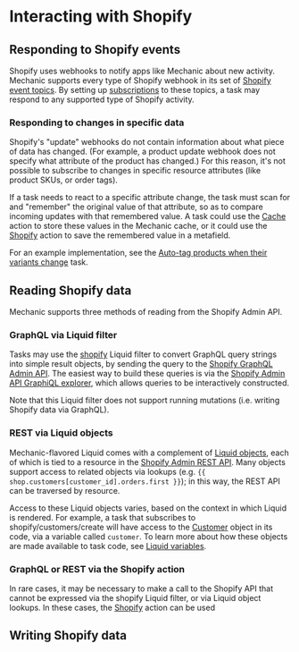 # Interacting with Shopify

## Responding to Shopify events

Shopify uses webhooks to notify apps like Mechanic about new activity. Mechanic supports every type of Shopify webhook in its set of [Shopify event topics](events/event-topic-reference/shopify.md). By setting up [subscriptions](tasks/subscriptions.md) to these topics, a task may respond to any supported type of Shopify activity.

### Responding to changes in specific data

Shopify's "update" webhooks do not contain information about what piece of data has changed. \(For example, a product update webhook does not specify what attribute of the product has changed.\) For this reason, it's not possible to subscribe to changes in specific resource attributes \(like product SKUs, or order tags\).

If a task needs to react to a specific attribute change, the task must scan for and "remember" the original value of that attribute, so as to compare incoming updates with that remembered value. A task could use the [Cache](actions/action-types/cache.md) action to store these values in the Mechanic cache, or it could use the [Shopify](actions/action-types/shopify.md) action to save the remembered value in a metafield.

For an example implementation, see the [Auto-tag products when their variants change](https://usemechanic.com/task/auto-tag-products-when-their-skus-change) task.

## Reading Shopify data

Mechanic supports three methods of reading from the Shopify Admin API.

### GraphQL via Liquid filter

Tasks may use the [shopify](../liquid/filters.md#shopify) Liquid filter to convert GraphQL query strings into simple result objects, by sending the query to the [Shopify GraphQL Admin API](https://shopify.dev/docs/admin-api/graphql). The easiest way to build these queries is via the [Shopify Admin API GraphiQL explorer](https://shopify.dev/tools/graphiql-admin-api), which allows queries to be interactively constructed.

Note that this Liquid filter does not support running mutations \(i.e. writing Shopify data via GraphQL\).

### REST via Liquid objects

Mechanic-flavored Liquid comes with a complement of [Liquid objects](../liquid/mechanic/objects/), each of which is tied to a resource in the [Shopify Admin REST API](https://shopify.dev/docs/admin-api/rest). Many objects support access to related objects via lookups \(e.g. `{{ shop.customers[customer_id].orders.first }}`\); in this way, the REST API can be traversed by resource.

Access to these Liquid objects varies, based on the context in which Liquid is rendered. For example, a task that subscribes to shopify/customers/create will have access to the [Customer](../liquid/mechanic/objects/customer.md) object in its code, via a variable called `customer`. To learn more about how these objects are made available to task code, see [Liquid variables](tasks/code/liquid-variables.md).

### GraphQL or REST via the Shopify action

In rare cases, it may be necessary to make a call to the Shopify API that cannot be expressed via the shopify Liquid filter, or via Liquid object lookups. In these cases, the [Shopify](actions/action-types/shopify.md) action can be used 

## Writing Shopify data



